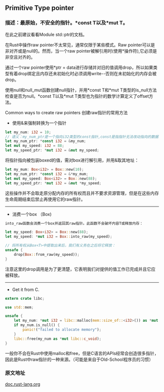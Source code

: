 ## Primitive Type pointer

### 描述：最原始，不安全的指针。\*const T以及\*mut T。

在此之前建议看看Module std::ptr的文档。

在Rust中操作raw pointer不太常见，通常仅限于某些模式。Raw pointer可以是非对齐或是null的。然而，当一个raw pointer被解引用时(使用*操作符),它必须是非空且对齐的。

通过一个raw pointer使用*ptr = data进行存储并对旧的值调用drop，所以如果类型有着drop绑定且内存还未初始化时必须调用write--否则在未初始化的内存会被drop。

使用null和null_mut函数创建null指针，并用\*const T和\*mut T类型的is_null方法检查是否为null。\*const T以及\*mut T类型也为指针的数学计算定义了offset方法。

Common ways to create raw pointers 创建raw指针的常用方法 

- 使用&来强制转换为一个指针

```rust
let my_num: i32 = 10;
// 语义：my_num_ptr是一个指向i32类型的const指针,const是指指针无法改动指向的数据
let my_num_ptr: *const i32 = &my_num; 
let mut my_speed: i32 = 88;
let my_speed_ptr: *mut i32 = &mut my_speed;
```

将指针指向被包装boxed的值，需对box进行解引用，并用&取其地址：

```rust
let my_mum: Box<i32> = Box::new(10);
let my_num_ptr: *const i32 = &*my_mum;
let mut my_speed: Box<i32> = Box::new(88);
let my_speed_ptr: *mut i32 = &mut *my_speed;
```

这些操作并不会取走原分配内存的所有权而且并不要求资源管理，但是在这些内存生命周期结束后禁止再使用它的raw指针。

***

- 消费一个box （Box<T>)

```rust
into_raw函数会消费一个box并返回其raw指针。此函数不会破坏内容T或释放内存：

let my_speed: Box<i32> = Box::new(88);
let my_speed: *mut i32 = Box::into_raw(my_speed);

// 将所有权从Box<T>中提取出来后，我们有义务在之后将它释放：
unsafe {
    drop(Box::from_raw(my_speed));
}
```

注意这里的drop调用是为了更清楚，它表明我们对提供的值工作已完成并且它应被释放。

***

- Get it from C.

```rust
extern crate libc;

use std::mem;

unsafe {
    let my_num: *mut i32 = libc::malloc(mem::size_of::<i32>()) as *mut i32;
    if my_num.is_null() {
        panic!("failed to allocate memory");
    }
    libc::free(my_num as *mut libc::c_void);
}
```

一般你不会在Rust中使用malloc和free，但是C语言的APIs经常会创造很多指针，因此是Rust中raw指针的一种来源。（可能是来自于Old-School程序员的习惯）

### 原文地址

[doc.rust-lang.org](https://doc.rust-lang.org/std/primitive.pointer.html)
